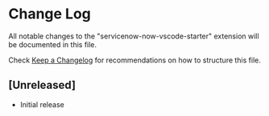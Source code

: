 # Change Log

All notable changes to the "servicenow-now-vscode-starter" extension will be documented in this file.

Check [Keep a Changelog](http://keepachangelog.com/) for recommendations on how to structure this file.

## [Unreleased]

- Initial release